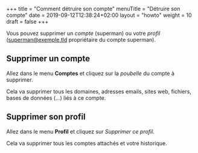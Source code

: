 +++
title = "Comment détruire son compte"
menuTitle = "Détruire son compte"
date = 2019-09-12T12:38:24+02:00
layout = "howto"
weight = 10
draft = false
+++

Vous pouvez supprimer un _compte_ (superman) ou votre _profil_ (superman@exemple.tld propriétaire du compte superman).

## Supprimer un compte 

Allez dans le menu **Comptes** et cliquez sur la _poubelle_ du compte à supprimer.

Cela va supprimer tous les domaines, adresses emails, sites web, fichiers, bases de données (...) liés à ce compte.

## Supprimer son profil

Allez dans le menu **Profil** et cliquez sur _Supprimer ce profil_.

Cela va supprimer tous les comptes attachés et votre historique.
